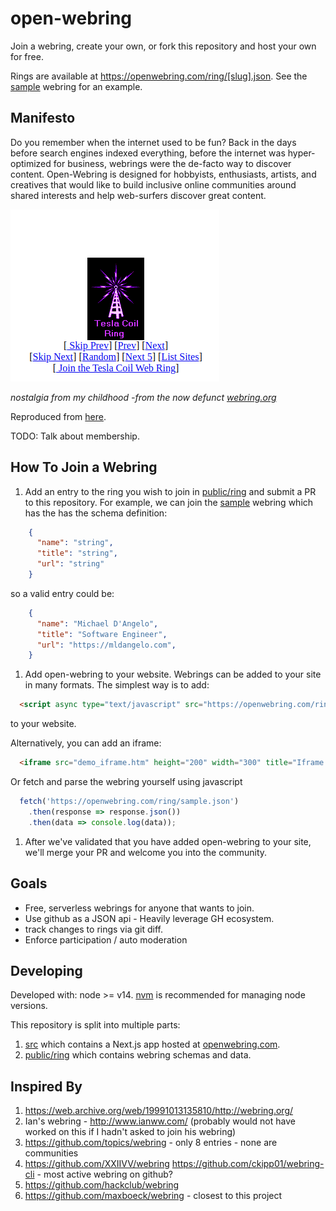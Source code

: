 # open-webring

Join a webring, create your own, or fork this repository and host your own for free.

Rings are available at https://openwebring.com/ring/[slug].json. See the [sample](public/ring/sample.json) webring for an example.

## Manifesto

Do you remember when the internet used to be fun? Back in the days before search engines indexed everything, before the internet was hyper-optimized for business, webrings were the de-facto way to discover content. Open-Webring is designed for hobbyists, enthusiasts, artists, and creatives that would like to build inclusive online communities around shared interests and help web-surfers discover great content.

![tesla-coil-webring](/docs/tesla-coil.png)

*nostalgia from my childhood -from the now defunct [webring.org](https://web.archive.org/web/19991013135810/http://webring.org/)*

Reproduced from [here](http://www.ke5fx.com/tesla.html).

TODO: Talk about membership.

## How To Join a Webring

1. Add an entry to the ring you wish to join  in [public/ring](public/ring) and submit a PR to this repository. For example, we can join the [sample](public/ring/sample.json) webring which has the has the schema definition:

  ```json
      {
        "name": "string",
        "title": "string",
        "url": "string"
      }
  ```

  so a valid entry could be:

  ```json
      {
        "name": "Michael D'Angelo",
        "title": "Software Engineer",
        "url": "https://mldangelo.com",
      }
  ```

1. Add open-webring to your website. Webrings can be added to your site in many formats. The simplest way is to add:

  ```html
    <script async type="text/javascript" src="https://openwebring.com/ring/sample.js" charset="utf-8"></script>
  ```

  to your website.

  Alternatively, you can add an iframe:

  ```html
    <iframe src="demo_iframe.htm" height="200" width="300" title="Iframe Example"></iframe>
  ```

  Or fetch and parse the webring yourself using javascript

  ```javascript
    fetch('https://openwebring.com/ring/sample.json')
      .then(response => response.json())
      .then(data => console.log(data));
  ```

1. After we've validated that you have added open-webring to your site, we'll merge your PR and welcome you into the community. 

## Goals

- Free, serverless webrings for anyone that wants to join.
- Use github as a JSON api - Heavily leverage GH ecosystem.
- track changes to rings via git diff.
- Enforce participation / auto moderation

## Developing

Developed with: node >= v14. [nvm](https://github.com/nvm-sh/nvm#installing-and-updating) is recommended for managing node versions.

This repository is split into multiple parts: 

1. [src](/src) which contains a Next.js app hosted at [openwebring.com](https://openwebring.com). 
2. [public/ring](public/ring) which contains webring schemas and data.

## Inspired By

1. https://web.archive.org/web/19991013135810/http://webring.org/
2. Ian's webring - http://www.ianww.com/ (probably would not have worked on this if I hadn't asked to join his webring)
3. https://github.com/topics/webring - only 8 entries - none are communities
4. https://github.com/XXIIVV/webring https://github.com/ckipp01/webring-cli - most active webring on github?
5. https://github.com/hackclub/webring
6. https://github.com/maxboeck/webring - closest to this project
